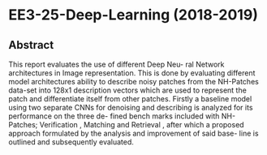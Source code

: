 # EE3-25-Deep-Learning (2018-2019)

## Abstract

This report evaluates the use of different Deep Neu- ral Network architectures in Image representation. This is done by evaluating different model architectures ability to describe noisy patches from the NH-Patches data-set into 128x1 description vectors which are used to represent the patch and differentiate itself from other patches. Firstly a baseline model using two separate CNNs for denoising and describing is analyzed for its performance on the three de- fined bench marks included with NH-Patches; Verification , Matching and Retrieval , after which a proposed approach formulated by the analysis and improvement of said base- line is outlined and subsequently evaluated.
